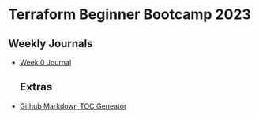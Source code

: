 # Terraform Beginner Bootcamp 2023

## Weekly Journals

- [Week 0 Journal](journal/week0.md)

  ## Extras
  
- [Github Markdown TOC Geneator](https://ecotrust-canada.github.io/markdown-toc/)

